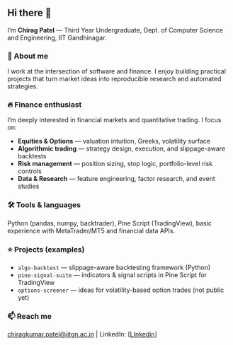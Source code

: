 ## Hi there 👋

<!--
**chira603/chira603** is a ✨ _special_ ✨ repository because its `README.md` (this file) appears on your GitHub profile.
-->

I’m **Chirag Patel** — Third Year Undergraduate, Dept. of Computer Science and Engineering, IIT Gandhinagar.

### 🔭 About me
I work at the intersection of software and finance. I enjoy building practical projects that turn market ideas into reproducible research and automated strategies.

### 🔥 Finance enthusiast
I’m deeply interested in financial markets and quantitative trading. I focus on:
- **Equities & Options** — valuation intuition, Greeks, volatility surface
- **Algorithmic trading** — strategy design, execution, and slippage-aware backtests
- **Risk management** — position sizing, stop logic, portfolio-level risk controls
- **Data & Research** — feature engineering, factor research, and event studies

### 🛠 Tools & languages
Python (pandas, numpy, backtrader), Pine Script (TradingView), basic experience with MetaTrader/MT5 and financial data APIs.

### ⭐ Projects (examples)
- `algo-backtest` — slippage-aware backtesting framework (Python)
- `pine-signal-suite` — indicators & signal scripts in Pine Script for TradingView
- `options-screener` — ideas for volatility-based option trades (not public yet)

### 📫 Reach me
chiragkumar.patel@iitgn.ac.in | LinkedIn: [[LInkedin]([url](https://www.linkedin.com/in/chirag-patel-9797b7251/))]
